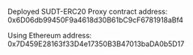 Deployed SUDT-ERC20 Proxy contract address: 0x6D06db99450F9a4618d30B61bC9cF6781918aBf4

Using Ethereum address: 0x7D459E28163f33D4e17350B3B47013baDA0b5D17